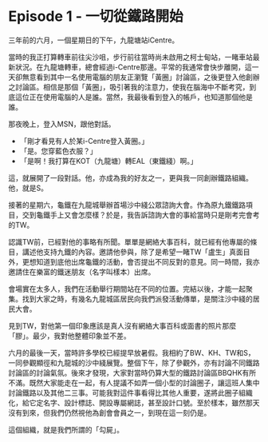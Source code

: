 # Episode 1 - 一切從鐵路開始
三年前的六月，一個星期日的下午，九龍塘站iCentre。

當時的我正打算轉車前往尖沙咀，步行前往當時尚未啟用之柯士甸站，一睹車站最新狀況。在九龍塘轉車，總會經過i-Centre那邊。平常的我通常會快步離開，這一天卻無意看到其中一名使用電腦的朋友正瀏覽「黃圈」討論區，之後更登入他創辦之討論區。相信是那個「黃圈」，吸引著我的注意力，使我在腦海中不斷考究，到底這位正在使用電腦的人是誰。當然，我最後看到登入的帳戶，也知道那個他是誰。

那夜晚上，登入MSN，跟他對話。

- 「剛才看見有人於某i-Centre登入黃圈。」
- 「是。您穿藍色衣服？」
- 「是啊！我打算在KOT（九龍塘）轉EAL（東鐵綫）啊。」

這，就展開了一段對話。他，亦成為我的好友之一，更與我一同創辦鐵路組織。他，就是S。

接著的星期六，龜鐵在九龍城舉辦首場沙中綫公眾諮詢大會。作為原九鐵鐵路項目，交到龜鐵手上又會怎麼樣？於是，我告訴諮詢大會的事給當時只是剛考完會考的TW。

認識TW前，已經對他的事略有所聞。單單是網絡大事百科，就已經有他專屬的條目，講述他支持九鐵的內容。邀請他參與，除了是希望一睹TW「盧生」真面目外，更想知道到底他出席龜鐵的活動，會否提出不同反對的意見。同一時間，我亦邀請住在樂富的鐵迷朋友（名字叫樣本）出席。

會場實在太多人，我們在活動舉行期間站在不同的位置。完結以後，才能一起聚集。找到大家之時，有幾名九龍城區居民向我們派發活動傳單，是關注沙中綫的居民大會。

見到TW，對他第一個印象應該是真人沒有網絡大事百科或面書的照片那麼「膠」。最少，我對他整體印象並不差。

六月的最後一天，當時許多學校已經提早放暑假。我相約了BW、KH、TW和S，一同參觀顯徑和九龍城的沙中綫展覽。整個下午，除了參觀外，亦有討論不同鐵路討論區的討論氣氛。後來才發現，大家對當時仍算大型的鐵路討論區BBQHK有所不滿。既然大家能走在一起，有人提議不如弄一個小型的討論圈子，讓這班人集中討論鐵路以及其他二三事。可能我對這件事看得比其他人重要，遂將此圈子組織化，給它定名字、設計標誌、開設專屬網誌，甚至設計口號。至於樣本，雖然那天沒有到來，但我們仍然視他為創會會員之一，到現在這一刻仍是。

這個組織，就是我們所謂的「勾屍」。
